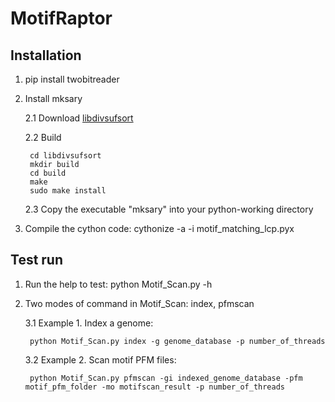 # MotifRaptor

## Installation
1. pip install twobitreader
2. Install mksary

   2.1 Download [libdivsufsort](https://goo.gl/hUjvMF)
   
   2.2 Build   
   ```
    cd libdivsufsort 
    mkdir build 
    cd build
    make 
    sudo make install
    ```

    2.3 Copy the executable "mksary" into your python-working directory

3. Compile the cython code: cythonize -a -i motif_matching_lcp.pyx

## Test run
1. Run the help to test: python Motif_Scan.py -h

2. Two modes of command in Motif_Scan: index, pfmscan

    3.1 Example 1. Index a genome: 

     ```
      python Motif_Scan.py index -g genome_database -p number_of_threads
     ```
    
    3.2 Example 2. Scan motif PFM files: 

     ```
      python Motif_Scan.py pfmscan -gi indexed_genome_database -pfm motif_pfm_folder -mo motifscan_result -p number_of_threads
     ```
